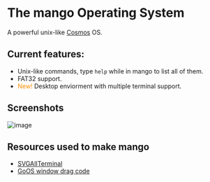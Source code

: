 # The mango Operating System
A powerful unix-like [Cosmos](https://github.com/CosmosOS/Cosmos) OS.

## Current features:
- Unix-like commands, type `help` while in mango to list all of them.
- FAT32 support.
- <span style="color:darkorange">New!</span> Desktop enviorment with multiple terminal support.

## Screenshots
![image](https://github.com/9xbt/mango/assets/109512837/9603f42e-b7c3-42da-aa79-58d0fd1d7f83)

## Resources used to make mango
- [SVGAIITerminal](https://github.com/9xbt/SVAIITerminal)
- [GoOS window drag code](https://github.com/9xbt/GoOS/blob/Development/GoOS/GUI/Window.cs)
